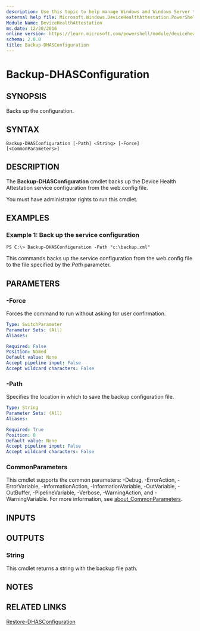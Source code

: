 ```yaml
---
description: Use this topic to help manage Windows and Windows Server technologies with Windows PowerShell.
external help file: Microsoft.Windows.DeviceHealthAttestation.PowerShell.dll-Help.xml
Module Name: DeviceHealthAttestation
ms.date: 12/20/2016
online version: https://learn.microsoft.com/powershell/module/devicehealthattestation/backup-dhasconfiguration?view=windowsserver2016-ps&wt.mc_id=ps-gethelp
schema: 2.0.0
title: Backup-DHASConfiguration
---
```


# Backup-DHASConfiguration

## SYNOPSIS
Backs up the configuration.

## SYNTAX

```
Backup-DHASConfiguration [-Path] <String> [-Force] [<CommonParameters>]
```

## DESCRIPTION
The **Backup-DHASConfiguration** cmdlet backs up the Device Health Attestation service configuration from the web.config file.

You must have administrator rights to run this cmdlet.

## EXAMPLES

### Example 1: Back up the service configuration
```
PS C:\> Backup-DHASConfiguration -Path "c:\backup.xml"
```

This commands backs up the service configuration from the web.config file to the file specified by the *Path* parameter.

## PARAMETERS

### -Force
Forces the command to run without asking for user confirmation.

```yaml
Type: SwitchParameter
Parameter Sets: (All)
Aliases: 

Required: False
Position: Named
Default value: None
Accept pipeline input: False
Accept wildcard characters: False
```

### -Path
Specifies the location in which to save the backup configuration file.

```yaml
Type: String
Parameter Sets: (All)
Aliases: 

Required: True
Position: 0
Default value: None
Accept pipeline input: False
Accept wildcard characters: False
```

### CommonParameters
This cmdlet supports the common parameters: -Debug, -ErrorAction, -ErrorVariable, -InformationAction, -InformationVariable, -OutVariable, -OutBuffer, -PipelineVariable, -Verbose, -WarningAction, and -WarningVariable. For more information, see [about_CommonParameters](https://go.microsoft.com/fwlink/?LinkID=113216).

## INPUTS

## OUTPUTS

### String
This cmdlet returns a string with the backup file path.

## NOTES

## RELATED LINKS

[Restore-DHASConfiguration](./Restore-DHASConfiguration.md)

